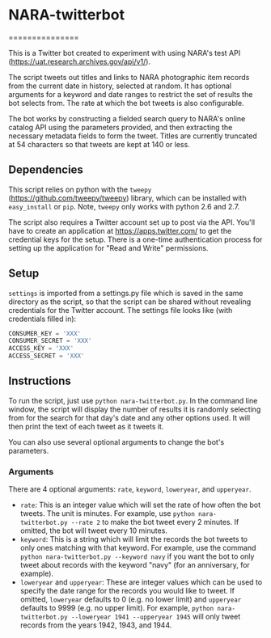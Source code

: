 # NARA-twitterbot
===============

This is a Twitter bot created to experiment with using NARA's test API (https://uat.research.archives.gov/api/v1/).

The script tweets out titles and links to NARA photographic item records from the current date in history, selected at random. It has optional arguments for a keyword and date ranges to restrict the set of results the bot selects from. The rate at which the bot tweets is also configurable.

The bot works by constructing a fielded search query to NARA's online catalog API using the parameters provided, and then extracting the necessary metadata fields to form the tweet. Titles are currently truncated at 54 characters so that tweets are kept at 140 or less.

## Dependencies

This script relies on python with the `tweepy` (https://github.com/tweepy/tweepy) library, which can be installed with `easy_install` or `pip`. Note, `tweepy` only works with python 2.6 and 2.7.

The script also requires a Twitter account set up to post via the API. You'll have to create an application at https://apps.twitter.com/ to get the credential keys for the setup. There is a one-time authentication process for setting up the application for "Read and Write" permissions.

## Setup

`settings` is imported from a settings.py file which is saved in the same directory as the script, so that the script can be shared without revealing credentials for the Twitter account. The settings file looks like (with credentials filled in):

```python
CONSUMER_KEY = 'XXX'
CONSUMER_SECRET = 'XXX'
ACCESS_KEY = 'XXX'
ACCESS_SECRET = 'XXX'
```

## Instructions

To run the script, just use `python nara-twitterbot.py`. In the command line window, the script will display the number of results it is randomly selecting from for the search for that day's date and any other options used. It will then print the text of each tweet as it tweets it.

You can also use several optional arguments to change the bot's parameters.

### Arguments

There are 4 optional arguments: `rate`, `keyword`, `loweryear`, and `upperyear`.

- `rate`: This is an integer value which will set the rate of how often the bot tweets. The unit is minutes. For example, use `python nara-twitterbot.py --rate 2` to make the bot tweet every 2 minutes. If omitted, the bot will tweet every 10 minutes.
- `keyword`: This is a string which will limit the records the bot tweets to only ones matching with that keyword. For example, use the command `python nara-twitterbot.py --keyword navy` if you want the bot to only tweet about records with the keyword "navy" (for an anniversary, for example).
- `loweryear` and `upperyear`: These are integer values which can be used to specify the date range for the records you would like to tweet. If omitted, `loweryear` defaults to 0 (e.g. no lower limit) and `upperyear` defaults to 9999 (e.g. no upper limit). For example, `python nara-twitterbot.py --loweryear 1941 --upperyear 1945` will only tweet records from the years 1942, 1943, and 1944.
